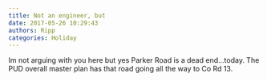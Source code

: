 ```yaml
---
title: Not an engineer, but
date: 2017-05-26 10:29:43
authors: Ripp
categories: Holiday
---
```


 Im not arguing with you here but yes Parker Road is a dead end...today.  The PUD overall master plan has that road going all the way to Co Rd 13.